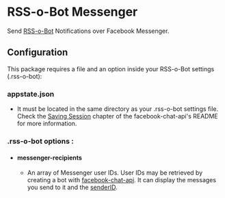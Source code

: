 # RSS-o-Bot Messenger

Send [RSS-o-Bot](https://github.com/Kriegslustig/rss-o-bot) Notifications over Facebook Messenger.

## Configuration

This package requires a file and an option inside your RSS-o-Bot settings (.rss-o-bot):

### appstate.json
- It must be located in the same directory as your .rss-o-bot settings file.
Check the [Saving Session](https://github.com/Schmavery/facebook-chat-api/#saving-session) chapter of the facebook-chat-api's README for more information. 

### .rss-o-bot options :
- #### messenger-recipients
  - An array of Messenger user IDs. User IDs may be retrieved by creating a bot with [facebook-chat-api](https://github.com/Schmavery/facebook-chat-api). It can display the messages you send to it and the [senderID](https://github.com/Schmavery/facebook-chat-api/blob/master/DOCS.md#listen).
